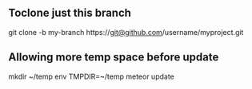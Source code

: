 ## Toclone just this branch
git clone -b my-branch https://git@github.com/username/myproject.git

## Allowing more temp space before update
mkdir ~/temp
env TMPDIR=~/temp meteor update
